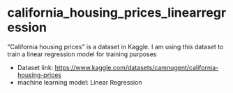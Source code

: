 # california_housing_prices_linearregression
"California housing prices" is a dataset in Kaggle. I am using this dataset to train a linear regression model for training purposes
- Dataset link: https://www.kaggle.com/datasets/camnugent/california-housing-prices
- machine learning model: Linear Regression
